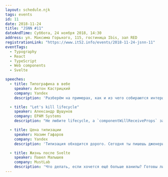 ```yaml
---
layout: schedule.njk
tags: events
id: 11
date: 2018-11-24
title: "JSNN #11"
dateAndTime: Суббота, 24 ноября 2018, 14:30
address: ул. Максима Горького, 115, гостиница Ibis, зал RED
registrationLink: "https://www.it52.info/events/2018-11-24-jsnn-11"
eventTags:
  - Typography
  - React
  - TypeScript
  - Web components
  - Svelte

speeches:
  - title: Типографика в вебе
    speaker: Антон Кастрицкий
    company: Yandex
    description: 'Разберём на примерах, как и из чего собираются интерфейсы. Поговорим про тексты, их оформление, доступность и производительность в контексте современных веб-приложений.'

  - title: "Let's kill lifecycle"
    speaker: Александр Шушунов
    company: EPAM Systems
    description: "Не любите lifecycle, а `componentWillReceiveProps` заставляет вас плакать? Let's make React pure again! Я покажу, как lifecycle делает ваш код сложнее и добавляет в него ошибки. Расскажу, как от этого избавиться или хотя бы спрятать."

  - title: Цена типизации
    speaker: Назим Гафаров
    company: Yandex
    description: 'Типизация обходится дорого. Сегодня ты пишешь дженерики, завтра дженерики от дженериков, а послезавтра программируешь на типах и выносишь из дома вещи ради новой дозы типизации. Я расскажу, как получить преимущества типизации, прилагая минимум усилий или вовсе не используя типизацию. Обозначу условия, при которых типизация окупается. Доклад будет интересен командам, которые присматриваются к TypeScript или Flow, но боятся, что затраты на внедрение превысят выгоду.'

  - title: Жизнь после Svelte
    speaker: Павел Малышев
    company: MustLab
    description: 'Что делать, если хочется ещё больше ванилы? Готовы ли веб-стандарты для решения прикладных задач разработки? Есть ли жизнь после Svelte?'
---
```


<!-- Привет, друзья!

Настало время встретиться вновь и поговорить про самое важное и интересное. :)

Мероприятие проводится при поддержке компании «Яндекс».

Участие бесплатно, необходимо получить инвайт.

Есть идеи или предложения? Хочешь что-то рассказать?
Пишите мне в [telegram](https://t.me/r3nya) или [почту](mailto:hello-jsnn@pm.me).

Приходите, будет интересно! -->
